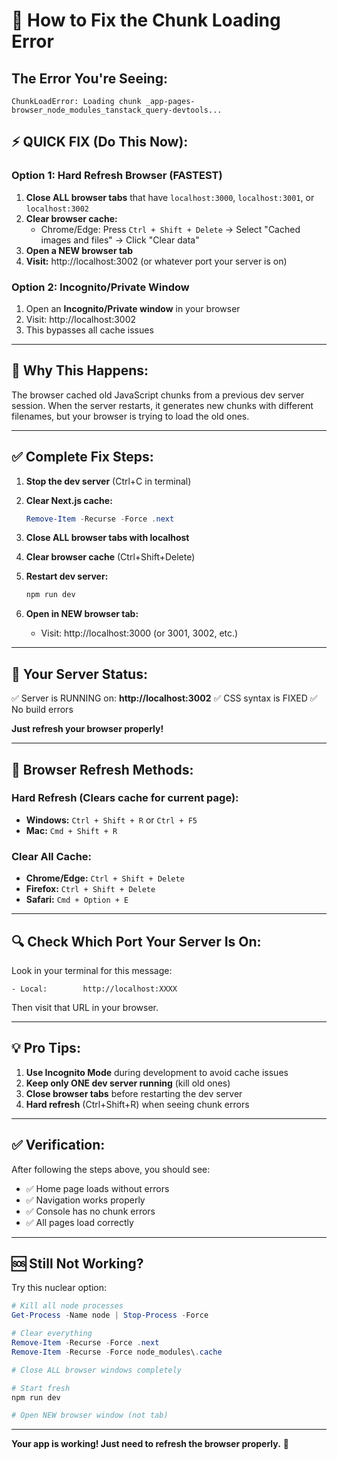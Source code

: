 # 🔧 How to Fix the Chunk Loading Error

## The Error You're Seeing:
```
ChunkLoadError: Loading chunk _app-pages-browser_node_modules_tanstack_query-devtools...
```

## ⚡ QUICK FIX (Do This Now):

### Option 1: Hard Refresh Browser (FASTEST)
1. **Close ALL browser tabs** that have `localhost:3000`, `localhost:3001`, or `localhost:3002`
2. **Clear browser cache:**
   - Chrome/Edge: Press `Ctrl + Shift + Delete` → Select "Cached images and files" → Click "Clear data"
3. **Open a NEW browser tab**
4. **Visit:** http://localhost:3002 (or whatever port your server is on)

### Option 2: Incognito/Private Window
1. Open an **Incognito/Private window** in your browser
2. Visit: http://localhost:3002
3. This bypasses all cache issues

---

## 🎯 Why This Happens:

The browser cached old JavaScript chunks from a previous dev server session. When the server restarts, it generates new chunks with different filenames, but your browser is trying to load the old ones.

---

## ✅ Complete Fix Steps:

1. **Stop the dev server** (Ctrl+C in terminal)

2. **Clear Next.js cache:**
   ```powershell
   Remove-Item -Recurse -Force .next
   ```

3. **Close ALL browser tabs with localhost**

4. **Clear browser cache** (Ctrl+Shift+Delete)

5. **Restart dev server:**
   ```powershell
   npm run dev
   ```

6. **Open in NEW browser tab:**
   - Visit: http://localhost:3000 (or 3001, 3002, etc.)

---

## 🚀 Your Server Status:

✅ Server is RUNNING on: **http://localhost:3002**
✅ CSS syntax is FIXED
✅ No build errors

**Just refresh your browser properly!**

---

## 📱 Browser Refresh Methods:

### Hard Refresh (Clears cache for current page):
- **Windows:** `Ctrl + Shift + R` or `Ctrl + F5`
- **Mac:** `Cmd + Shift + R`

### Clear All Cache:
- **Chrome/Edge:** `Ctrl + Shift + Delete`
- **Firefox:** `Ctrl + Shift + Delete`
- **Safari:** `Cmd + Option + E`

---

## 🔍 Check Which Port Your Server Is On:

Look in your terminal for this message:
```
- Local:        http://localhost:XXXX
```

Then visit that URL in your browser.

---

## 💡 Pro Tips:

1. **Use Incognito Mode** during development to avoid cache issues
2. **Keep only ONE dev server running** (kill old ones)
3. **Close browser tabs** before restarting the dev server
4. **Hard refresh** (Ctrl+Shift+R) when seeing chunk errors

---

## ✅ Verification:

After following the steps above, you should see:
- ✅ Home page loads without errors
- ✅ Navigation works properly
- ✅ Console has no chunk errors
- ✅ All pages load correctly

---

## 🆘 Still Not Working?

Try this nuclear option:

```powershell
# Kill all node processes
Get-Process -Name node | Stop-Process -Force

# Clear everything
Remove-Item -Recurse -Force .next
Remove-Item -Recurse -Force node_modules\.cache

# Close ALL browser windows completely

# Start fresh
npm run dev

# Open NEW browser window (not tab)
```

---

**Your app is working! Just need to refresh the browser properly.** 🎉
